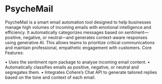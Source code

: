 # PsycheMail
PsycheMail is a smart email automation tool designed to help businesses manage high volumes of incoming emails with emotional intelligence and efficiency. It automatically categorizes messages based on sentiment—positive, negative, or neutral—and generates context-aware responses using generative AI. This allows teams to prioritize critical communications and maintain professional, empathetic engagement with customers. 
Core Features:

•	Uses the sentiment npm package to analyse incoming email content.
•	Automatically classifies emails as positive, negative, or neutral and segregates them.
•	Integrates Cohere’s Chat API to generate tailored replies based on the tone and context of each email.
